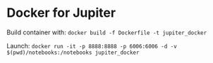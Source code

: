Docker for Jupiter
==================

Build container with:
`docker build -f Dockerfile -t jupiter_docker`

Launch:
`docker run -it -p 8888:8888 -p 6006:6006 -d -v $(pwd)/notebooks:/notebooks jupiter_docker`
